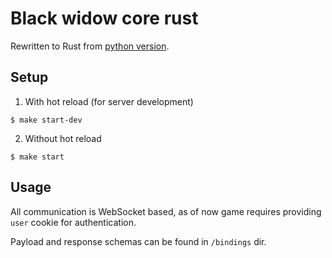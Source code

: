 # Black widow core rust

Rewritten to Rust from [python version](https://github.com/jakub-figat/black-widow-core).


## Setup

1. With hot reload (for server development)

`$ make start-dev`

2. Without hot reload

`$ make start`

## Usage

All communication is WebSocket based, as of now game requires providing
`user` cookie for authentication. 

Payload and response schemas can be found in `/bindings` dir.